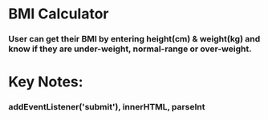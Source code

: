 # BMI Calculator

### User can get their BMI by entering height(cm) & weight(kg) and know if they are under-weight, normal-range or over-weight.

# Key Notes:

### addEventListener('submit'), innerHTML, parseInt